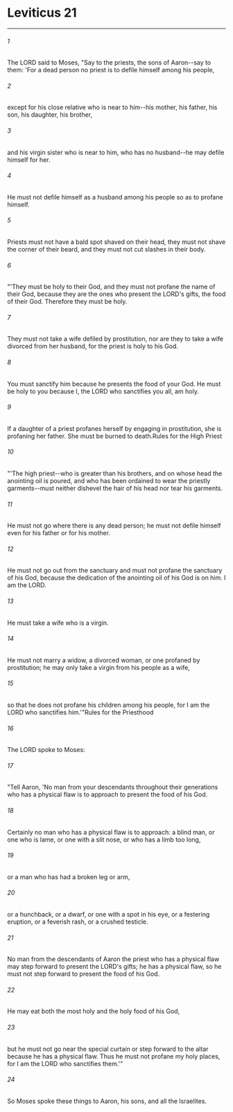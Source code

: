 # Leviticus 21
***



###### 1 
The LORD said to Moses, "Say to the priests, the sons of Aaron--say to them: 'For a dead person no priest is to defile himself among his people, 

###### 2 
except for his close relative who is near to him--his mother, his father, his son, his daughter, his brother, 

###### 3 
and his virgin sister who is near to him, who has no husband--he may defile himself for her. 

###### 4 
He must not defile himself as a husband among his people so as to profane himself. 

###### 5 
Priests must not have a bald spot shaved on their head, they must not shave the corner of their beard, and they must not cut slashes in their body. 

###### 6 
"'They must be holy to their God, and they must not profane the name of their God, because they are the ones who present the LORD's gifts, the food of their God. Therefore they must be holy. 

###### 7 
They must not take a wife defiled by prostitution, nor are they to take a wife divorced from her husband, for the priest is holy to his God. 

###### 8 
You must sanctify him because he presents the food of your God. He must be holy to you because I, the LORD who sanctifies you all, am holy. 

###### 9 
If a daughter of a priest profanes herself by engaging in prostitution, she is profaning her father. She must be burned to death.Rules for the High Priest 

###### 10 
"'The high priest--who is greater than his brothers, and on whose head the anointing oil is poured, and who has been ordained to wear the priestly garments--must neither dishevel the hair of his head nor tear his garments. 

###### 11 
He must not go where there is any dead person; he must not defile himself even for his father or for his mother. 

###### 12 
He must not go out from the sanctuary and must not profane the sanctuary of his God, because the dedication of the anointing oil of his God is on him. I am the LORD. 

###### 13 
He must take a wife who is a virgin. 

###### 14 
He must not marry a widow, a divorced woman, or one profaned by prostitution; he may only take a virgin from his people as a wife, 

###### 15 
so that he does not profane his children among his people, for I am the LORD who sanctifies him.'"Rules for the Priesthood 

###### 16 
The LORD spoke to Moses: 

###### 17 
"Tell Aaron, 'No man from your descendants throughout their generations who has a physical flaw is to approach to present the food of his God. 

###### 18 
Certainly no man who has a physical flaw is to approach: a blind man, or one who is lame, or one with a slit nose, or who has a limb too long, 

###### 19 
or a man who has had a broken leg or arm, 

###### 20 
or a hunchback, or a dwarf, or one with a spot in his eye, or a festering eruption, or a feverish rash, or a crushed testicle. 

###### 21 
No man from the descendants of Aaron the priest who has a physical flaw may step forward to present the LORD's gifts; he has a physical flaw, so he must not step forward to present the food of his God. 

###### 22 
He may eat both the most holy and the holy food of his God, 

###### 23 
but he must not go near the special curtain or step forward to the altar because he has a physical flaw. Thus he must not profane my holy places, for I am the LORD who sanctifies them.'" 

###### 24 
So Moses spoke these things to Aaron, his sons, and all the Israelites.
